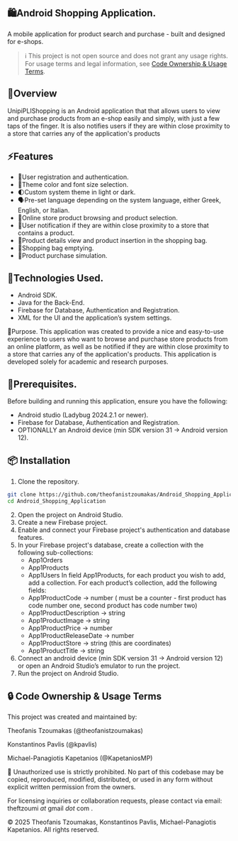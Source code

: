 ## 🛍️Android Shopping Application.
A mobile application for product search and purchase - built and designed for e-shops.

> ℹ️ This project is not open source and does not grant any usage rights.
> For usage terms and legal information, see [Code Ownership & Usage Terms](#-code-ownership--usage-terms).

## 📕Overview
UnipiPLIShopping is an Android application that that allows users to view and purchase products from an e-shop easily and simply, with just a few taps of the finger. It is also notifies users if they are within close proximity to a store that carries any of the application's products

## ⚡Features
 - 🔐User registration and authentication.
 - 🎨Theme color and font size selection.
 - 🌓Custom system theme in light or dark.
 - 🗣️Pre-set language depending on the system language, either Greek, English, or Italian.
 - 🔎Online store product browsing and product selection.
 - 🔔User notification if they are within close proximity to a store that contains a product.
 - 📄Product details view and product insertion in the shopping bag.
 - 🧺Shopping bag emptying.
 - 🛒Product purchase simulation.


## 🧠Technologies Used.
 - Android SDK.
 - Java for the Back-End.
 - Firebase for Database, Authentication and Registration.
 - XML for the UI and the application’s system settings.

🎯Purpose.
This application was created to provide a nice and easy-to-use experience to users who want to browse and purchase store products from an online platform, as well as be notified if they are within close proximity to a store that carries any of the application's products. This application is developed solely for academic and research purposes.

## 🧰Prerequisites.
Before building and running this application, ensure you have the following:
 - Android studio (Ladybug 2024.2.1 or newer).
 - Firebase for Database, Authentication and Registration.
 - OPTIONALLY an Android device (min SDK version 31 -> Android version 12).


## 📦 Installation

1. Clone the repository.

```bash
git clone https://github.com/theofanistzoumakas/Android_Shopping_Application.git
cd Android_Shopping_Application
```

2. Open the project on Android Studio.
3. Create a new Firebase project.
4. Enable and connect your Firebase project's authentication and database features.
5. In your Firebase project's database, create a collection with the following sub-collections:
   - App1Orders
   - App1Products
   - App1Users
   In field App1Products, for each product you wish to add, add a collection.
   For each product’s collection, add the following fields:
   - App1ProductCode -> number ( must be a counter - first product has code number one, second product has code number two)
   - App1ProductDescription -> string
   - App1ProductImage -> string
   - App1ProductPrice ->  number
   - App1ProductReleaseDate -> number
   - App1ProductStore -> string (this are coordinates)
   - App1ProductTitle -> string
6. Connect an android device (min SDK version 31 -> Android version 12) or open an Android Studio’s emulator to run the project.
7. Run the project on Android Studio.


## 🔒 Code Ownership & Usage Terms
This project was created and maintained by:

Theofanis Tzoumakas (@theofanistzoumakas)

Konstantinos Pavlis (@kpavlis)

Michael-Panagiotis Kapetanios (@KapetaniosMP)

🚫 Unauthorized use is strictly prohibited.
No part of this codebase may be copied, reproduced, modified, distributed, or used in any form without explicit written permission from the owners.

For licensing inquiries or collaboration requests, please contact via email: theftzoumi _at_ gmail _dot_ com .

© 2025  Theofanis Tzoumakas, Konstantinos Pavlis, Michael-Panagiotis Kapetanios. All rights reserved.

